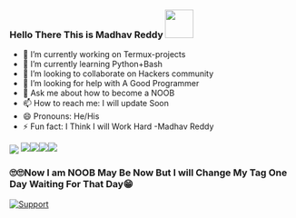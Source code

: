 ### Hello There This is Madhav Reddy <img src="https://media.giphy.com/media/12oufCB0MyZ1Go/giphy.gif" width="50">


- 🔭 I’m currently working on Termux-projects
- 🌱 I’m currently learning Python+Bash
- 👯 I’m looking to collaborate on Hackers community
- 🤔 I’m looking for help with A Good Programmer
- 💬 Ask me about how to become a NOOB
- 📫 How to reach me: I will update Soon
- 😄 Pronouns: He/His
- ⚡ Fun fact: I Think I will Work Hard -Madhav Reddy




<img align="center" src="https://github-readme-stats.vercel.app/api?username=Madhavreddy672&&show_icons=true&title_color=ffffff&icon_color=bb2acf&text_color=daf7dc&bg_color=151515">
<a href="https://t.me/MADHAV_REDDY"><img src="https://img.shields.io/badge/telegram-D14836?color=2CA5E0&style=for-the-badge&logo=telegram&logoColor=white"></a><a href="https://www.instagram.com/itz_r00tbyte"><img src="https://img.shields.io/badge/instagram-%23E4405F.svg?&style=for-the-badge&logo=instagram&logoColor=white"></a><a href="https://gitlab.com/itzr00tbyte"><img src="https://img.shields.io/badge/gitlab-%23330f63.svg?&style=for-the-badge&logo=gitlab&logoColor=white"><a href="https://github.com/Madhavreddy672"><img src="https://img.shields.io/badge/github-%23100000.svg?&style=for-the-badge&logo=github&logoColor=white"></a>

### 🙄🙄Now I am NOOB May Be Now But I will Change My Tag One Day Waiting For That Day😁
[![Support](https://cdn.buymeacoffee.com/buttons/v2/default-white.png)](https://paypal.com/varunkhareedu)
